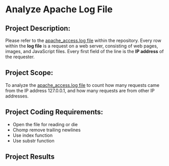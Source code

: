 # Analyze Apache Log File

## Project Description:
Please refer to the [apache_access.log file](https://github.com/duncanchua91/Analyze-Apache-Log-File/blob/1868de596a0b1f458bafcc2011abf26edcab7d16/apache_access.log) within the repository. Every row within the **log file** is a request on a web server, consisting of web pages, images, and JavaScript files. Every first field of the line is the **IP address** of the requester.

## Project Scope:
To analyze the [apache_access.log file](https://github.com/duncanchua91/Analyze-Apache-Log-File/blob/1868de596a0b1f458bafcc2011abf26edcab7d16/apache_access.log) to count how many requests came from the IP address 127.0.0.1, and how many requests are from other IP addresses.

## Project Coding Requirements:
* Open the file for reading or die
* Chomp remove trailing newlines
* Use index function
* Use substr function

## Project Results
